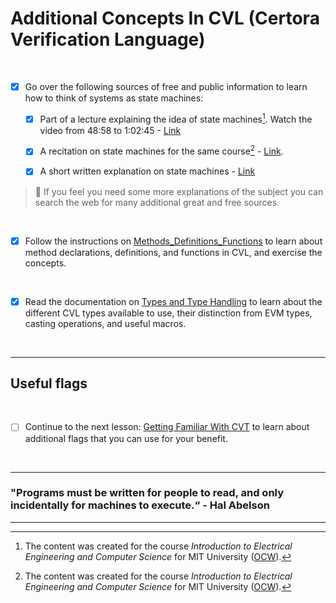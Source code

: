 # Additional Concepts In CVL (Certora Verification Language)

</br>

- [x] Go over the following sources of free and public information to learn how to think of systems as state machines:
    
    - [x] Part of a lecture explaining the idea of state machines[^1]. Watch the video from 48:58 to 1:02:45 - [Link](https://youtu.be/cQntMUMQyRw?t=2938)
    
    - [x] A recitation on state machines for the same course[^1] - [Link](https://youtu.be/8FWfmvj3HYw).

    - [x] A short written explanation on state machines - [Link](https://www.cs.cornell.edu/courses/cs211/2006sp/Lectures/L26-MoreGraphs/state_mach.html)

> :memo: If you feel you need some more explanations of the subject you can search the web for many additional great and free sources.

 [^1]: The content was created for the course *Introduction to Electrical Engineering and Computer Science* for MIT University ([OCW](https://ocw.mit.edu/)).

 [^2]: Notes created by Prof. Andrew Myers from Cornell University for the course *CS 211*.

</br>

- [x] Follow the instructions on [Methods_Definitions_Functions](Methods_Definitions_Functions) to learn about method declarations, definitions, and functions in CVL, and exercise the concepts.

</br>

- [x] Read the documentation on [Types and Type Handling](https://certora.atlassian.net/wiki/spaces/CPD/pages/7340101/Types) to learn about the different CVL types available to use, their distinction from EVM types, casting operations, and useful macros.

</br>

---

## Useful flags

</br>

- [ ] Continue to the next lesson: [Getting Familiar With CVT](../05.Lesson_GettingFamiliarWithCVT) to learn about additional flags that you can use for your benefit.

</br>

---

### "Programs must be written for people to read, and only incidentally for machines to execute.“ - Hal Abelson

---
